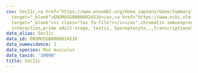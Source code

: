 ```yaml
---
csv: Sec11c,<a href="https://www.ensembl.org/Homo_sapiens/Gene/Summary?db=core;g=ENSMUSG00000024516"
  target="_blank">ENSMUSG00000024516</a>,<a href="https://www.ncbi.nlm.nih.gov/pubmed/25450459"
  target="_blank"><i class="fas fa-file"></i></a>",chromatin immunoprecipitation assay,direct
  interaction,prime adult stage, testis, Spermatocyte,,,transcriptional regulation,
data_alias: Sec11c
data_id: ENSMUSG00000024516
data_numevidence: 1
data_species: Mus musculus
data_taxid: '10090'
title: Sec11c
---
```

